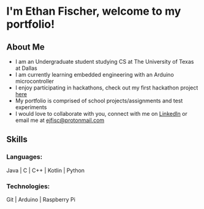 # I'm Ethan Fischer, welcome to my portfolio!

## About Me
* I am an Undergraduate student studying CS at The University of Texas at Dallas
* I am currently learning embedded engineering with an Arduino microcontroller
* I enjoy participating in hackathons, check out my first hackathon project [here](https://github.com/pranavsouri/HACKUTD)
* My portfolio is comprised of school projects/assignments and test experiments
* I would love to collaborate with you, connect with me on [LinkedIn](https://www.linkedin.com/in/ejfisc/) or email me at ejfisc@protonmail.com

## Skills
### Languages: 
Java | C | C++ | Kotlin | Python
### Technologies:
Git | Arduino | Raspberry Pi
